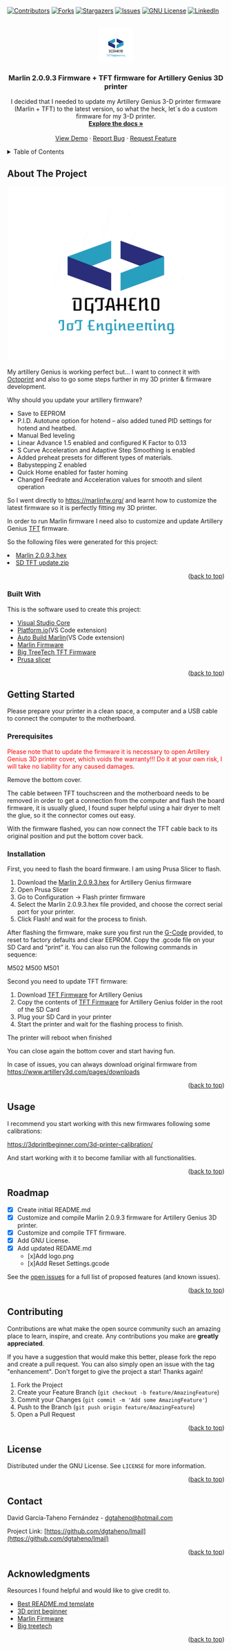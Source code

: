 <div id="top"></div>

<!-- PROJECT SHIELDS -->
<!--
*** I'm using markdown "reference style" links for readability.
*** Reference links are enclosed in brackets [ ] instead of parentheses ( ).
*** See the bottom of this document for the declaration of the reference variables
*** for contributors-url, forks-url, etc. This is an optional, concise syntax you may use.
*** https://www.markdownguide.org/basic-syntax/#reference-style-links
-->

[![Contributors][contributors-shield]][contributors-url]
[![Forks][forks-shield]][forks-url]
[![Stargazers][stars-shield]][stars-url]
[![Issues][issues-shield]][issues-url]
[![GNU License][license-shield]][license-url]
[![LinkedIn][linkedin-shield]][linkedin-url]

<!-- PROJECT LOGO -->
<br />
<div align="center">
  <a href="https://github.com/dgtaheno/Imail">
    <img src="/pictures/logo.png" alt="Logo" width="80" height="80">
  </a>

  <h3 align="center">Marlin 2.0.9.3 Firmware + TFT firmware for Artillery Genius 3D printer </h3>

  <p align="center">
    I decided that I needed to update my Artillery Genius 3-D printer firmware (Marlin + TFT) to the latest version, so what the heck, let´s do a custom firmware for my 3-D printer.
    <br />
    <a href="https://github.com/dgtaheno/Imail"><strong>Explore the docs »</strong></a>
    <br />
    <br />
    <a href="https://github.com/dgtaheno/Imail">View Demo</a>
    ·
    <a href="https://github.com/dgtaheno/Imail/issues">Report Bug</a>
    ·
    <a href="https://github.com/dgtaheno/Imail/issues">Request Feature</a>
  </p>
</div>

<!-- TABLE OF CONTENTS -->
<details>
  <summary>Table of Contents</summary>
  <ol>
    <li>
      <a href="#about-the-project">About The Project</a>
      <ul>
        <li><a href="#built-with">Built With</a></li>
      </ul>
    </li>
    <li>
      <a href="#getting-started">Getting Started</a>
      <ul>
        <li><a href="#prerequisites">Prerequisites</a></li>
        <li><a href="#installation">Installation</a></li>
      </ul>
    </li>
    <li><a href="#usage">Usage</a></li>
    <li><a href="#roadmap">Roadmap</a></li>
    <li><a href="#contributing">Contributing</a></li>
    <li><a href="#license">License</a></li>
    <li><a href="#contact">Contact</a></li>
    <li><a href="#acknowledgments">Acknowledgments</a></li>
  </ol>
</details>

<!-- ABOUT THE PROJECT -->

## About The Project

[![Product Name Screen Shot][product-screenshot]](https://github.com/dgtaheno)

My artillery Genius is working perfect but... I want to connect it with <a href="https://github.com/OctoPrint/">Octoprint</a> and also to go some steps further in my 3D printer & firmware development.

Why should you update your artillery firmware?

- Save to EEPROM
- P.I.D. Autotune option for hotend – also added tuned PID settings for hotend and heatbed.
- Manual Bed leveling
- Linear Advance 1.5 enabled and configured K Factor to 0.13
- S Curve Acceleration and Adaptive Step Smoothing is enabled
- Added preheat presets for different types of materials.
- Babystepping Z enabled
- Quick Home enabled for faster homing
- Changed Feedrate and Acceleration values for smooth and silent operation

So I went directly to https://marlinfw.org/ and learnt how to customize the latest firmware so it is perfectly fitting my 3D printer.

In order to run Marlin firmware I need also to customize and update Artillery Genius <a href="https://github.com/bigtreetech/BIGTREETECH-TouchScreenFirmware">TFT</a> firmware.

So the following files were generated for this project:

<li><a href="https://github.com/dgtaheno/Imail/blob/main/Marlin%202.0.9.3.hex">Marlin 2.0.9.3.hex</a></li>
<li><a href="https://github.com/dgtaheno/Imail/blob/main/SD%20TFT%20update.zip">SD TFT update.zip</a></li>

<p align="right">(<a href="#top">back to top</a>)</p>

### Built With

This is the software used to create this project:

- [Visual Studio Core](https://code.visualstudio.com/)
- [Platform.io](https://platformio.org/install/ide?install=vscode)(VS Code extension)
- [Auto Build Marlin](https://marlinfw.org/docs/basics/auto_build_marlin.html)(VS Code extension)
- [Marlin Firmware](https://marlinfw.org)
- [Big TreeTech TFT Firmware](https://github.com/bigtreetech/BIGTREETECH-TouchScreenFirmware)
- [Prusa slicer](https://www.prusa3d.com/)

<p align="right">(<a href="#top">back to top</a>)</p>

<!-- GETTING STARTED -->

## Getting Started

Please prepare your printer in a clean space, a computer and a USB cable to connect the computer to the motherboard.

### Prerequisites

<span style="color:red">Please note that to update the firmware it is necessary to open Artillery Genius 3D printer cover, which voids the warranty!!!
Do it at your own risk, I will take no liability for any caused damages.</span>

Remove the bottom cover.

The cable between TFT touchscreen and the motherboard needs to be removed in order to get a connection from the computer and flash the board firmware, it is usually glued, I found super helpful using a hair dryer to melt the glue, so it the connector comes out easy.

With the firmware flashed, you can now connect the TFT cable back to its original position and put the bottom cover back.

### Installation

First, you need to flash the board firmware. I am using Prusa Slicer to flash.

1. Download the [Marlin 2.0.9.3.hex](https://github.com/dgtaheno/Imail/blob/main/Marlin%202.0.9.3.hex) for Artillery Genius firmware
2. Open Prusa Slicer
3. Go to Configuration -> Flash printer firmware
4. Select the Marlin 2.0.9.3.hex file provided, and choose the correct serial port for your printer.
5. Click Flash! and wait for the process to finish.

After flashing the firmware, make sure you first run the [G-Code](https://github.com/dgtaheno/Imail/blob/main/Reset%20Settings.gcode) provided, to reset to factory defaults and clear EEPROM. Copy the .gcode file on your SD Card and “print” it.
You can also run the following commands in sequence:

M502
M500
M501

Second you need to update TFT firmware:

1. Download [TFT Firmware](https://github.com/dgtaheno/Imail/blob/main/SD%20TFT%20update.zip) for Artillery Genius
2. Copy the contents of [TFT Firmware](https://github.com/dgtaheno/Imail/blob/main/SD%20TFT%20update.zip) for Artillery Genius folder in the root of the SD Card
3. Plug your SD Card in your printer
4. Start the printer and wait for the flashing process to finish.

The printer will reboot when finished

You can close again the bottom cover and start having fun.

In case of issues, you can always download original firmware from https://www.artillery3d.com/pages/downloads

<p align="right">(<a href="#top">back to top</a>)</p>

<!-- USAGE EXAMPLES -->

## Usage

I recommend you start working with this new firmwares following some calibrations:

https://3dprintbeginner.com/3d-printer-calibration/

And start working with it to become familiar with all functionalities.

<p align="right">(<a href="#top">back to top</a>)</p>

<!-- ROADMAP -->

## Roadmap

- [x] Create initial README.md
- [x] Customize and compile Marlin 2.0.9.3 firmware for Artillery Genius 3D printer.
- [x] Customize and compile TFT firmware.
- [x] Add GNU License.
- [x] Add updated REDAME.md
  - [x]Add logo.png
  - [x]Add Reset Settings.gcode

See the [open issues](https://github.com/dgtaheno/Imail/issues) for a full list of proposed features (and known issues).

<p align="right">(<a href="#top">back to top</a>)</p>

<!-- CONTRIBUTING -->

## Contributing

Contributions are what make the open source community such an amazing place to learn, inspire, and create. Any contributions you make are **greatly appreciated**.

If you have a suggestion that would make this better, please fork the repo and create a pull request. You can also simply open an issue with the tag "enhancement".
Don't forget to give the project a star! Thanks again!

1. Fork the Project
2. Create your Feature Branch (`git checkout -b feature/AmazingFeature`)
3. Commit your Changes (`git commit -m 'Add some AmazingFeature'`)
4. Push to the Branch (`git push origin feature/AmazingFeature`)
5. Open a Pull Request

<p align="right">(<a href="#top">back to top</a>)</p>

<!-- LICENSE -->

## License

Distributed under the GNU License. See `LICENSE` for more information.

<p align="right">(<a href="#top">back to top</a>)</p>

<!-- CONTACT -->

## Contact

David García-Taheno Fernández - dgtaheno@hotmail.com

Project Link: [https://github.com/dgtaheno/Imail](https://github.com/dgtaheno/Imail)

<p align="right">(<a href="#top">back to top</a>)</p>

<!-- ACKNOWLEDGMENTS -->

## Acknowledgments

Resources I found helpful and would like to give credit to.

- [Best README.md template](https://github.com/othneildrew/Best-README-Template)
- [3D print beginner](https://3dprintbeginner.com/Imail-firmware/)
- [Marlin Firmware](https://marlinfw.org/)
- [Big treetech](https://github.com/bigtreetech/BIGTREETECH-TouchScreenFirmware)

<p align="right">(<a href="#top">back to top</a>)</p>

<!-- MARKDOWN LINKS & IMAGES -->
<!-- https://www.markdownguide.org/basic-syntax/#reference-style-links -->

[contributors-shield]: https://img.shields.io/github/contributors/dgtaheno/Imail.svg?style=for-the-badge
[contributors-url]: https://github.com/dgtaheno/Imail/graphs/contributors
[forks-shield]: https://img.shields.io/github/forks/dgtaheno/Imail.svg?style=for-the-badge
[forks-url]: https://github.com/dgtaheno/Imail/network/members
[stars-shield]: https://img.shields.io/github/stars/dgtaheno/Imail.svg?style=for-the-badge
[stars-url]: https://github.com/dgtaheno/Imail/stargazers
[issues-shield]: https://img.shields.io/github/issues/dgtaheno/Imail.svg?style=for-the-badge
[issues-url]: https://github.com/dgtaheno/Imail/issues
[license-shield]: https://img.shields.io/github/license/dgtaheno/Imail.svg?style=for-the-badge
[license-url]: https://github.com/dgtaheno/Imail/blob/main/LICENSE
[linkedin-shield]: https://img.shields.io/badge/-LinkedIn-black.svg?style=for-the-badge&logo=linkedin&colorB=555
[linkedin-url]: https://www.linkedin.com/in/dgtaheno/?locale=en_US
[product-screenshot]: /pictures/logo.png
